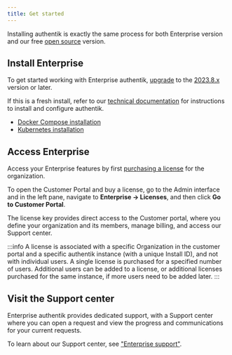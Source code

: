 ```yaml
---
title: Get started
---
```


Installing authentik is exactly the same process for both Enterprise version and our free [open source](https://github.com/goauthentik/authentik) version.

## Install Enterprise

To get started working with Enterprise authentik, [upgrade](../install-config/upgrade.mdx) to the [2023.8.x](../releases) version or later.

If this is a fresh install, refer to our [technical documentation](../install-config/index.mdx) for instructions to install and configure authentik.

- [Docker Compose installation](../install-config/install/docker-compose.mdx)
- [Kubernetes installation](../install-config/install/kubernetes.md)

## Access Enterprise

Access your Enterprise features by first [purchasing a license](./manage-enterprise.md#buy-a-license) for the organization.

To open the Customer Portal and buy a license, go to the Admin interface and in the left pane, navigate to **Enterprise -> Licenses**, and then click **Go to Customer Portal**.

The license key provides direct access to the Customer portal, where you define your organization and its members, manage billing, and access our Support center.

:::info
A license is associated with a specific Organization in the customer portal and a specific authentik instance (with a unique Install ID), and not with individual users. A single license is purchased for a specified number of users. Additional users can be added to a license, or additional licenses purchased for the same instance, if more users need to be added later.
:::

## Visit the Support center

Enterprise authentik provides dedicated support, with a Support center where you can open a request and view the progress and communications for your current requests.

To learn about our Support center, see ["Enterprise support"](./entsupport.md).
